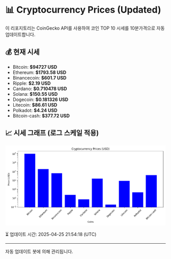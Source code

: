 
# 📊 Cryptocurrency Prices (Updated)

이 리포지토리는 CoinGecko API를 사용하여 코인 TOP 10 시세를 10분가격으로 자동 업데이트합니다.

## 💰 현재 시세
- Bitcoin: **$94727 USD**
- Ethereum: **$1793.58 USD**
- Binancecoin: **$601.7 USD**
- Ripple: **$2.19 USD**
- Cardano: **$0.710478 USD**
- Solana: **$150.55 USD**
- Dogecoin: **$0.181326 USD**
- Litecoin: **$86.61 USD**
- Polkadot: **$4.24 USD**
- Bitcoin-cash: **$377.72 USD**

## 📈 시세 그래프 (로그 스케일 적용)
![Crypto Prices](crypto_prices.png)

⏳ 업데이트 시간: 2025-04-25 21:54:18 (UTC)

---
자동 업데이트 봇에 의해 관리됩니다.

